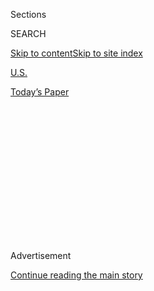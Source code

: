 <div id="app">

<div>

<div>

<div>

<div class="NYTAppHideMasthead css-1q2w90k e1suatyy0">

<div class="section css-ui9rw0 e1suatyy2">

<div class="css-eph4ug er09x8g0">

<div class="css-6n7j50">

</div>

<span class="css-1dv1kvn">Sections</span>

<div class="css-10488qs">

<span class="css-1dv1kvn">SEARCH</span>

</div>

[Skip to content](#site-content)[Skip to site
index](#site-index)

</div>

<div id="masthead-section-label" class="css-1wr3we4 eaxe0e00">

[U.S.](https://www.nytimes.com/section/us)

</div>

<div class="css-10698na e1huz5gh0">

</div>

</div>

<div id="masthead-bar-one" class="section hasLinks css-15hmgas e1csuq9d3">

<div class="css-uqyvli e1csuq9d0">

</div>

<div class="css-1uqjmks e1csuq9d1">

</div>

<div class="css-9e9ivx">

[](https://myaccount.nytimes.com/auth/login?response_type=cookie&client_id=vi)

</div>

<div class="css-1bvtpon e1csuq9d2">

[Today’s
Paper](https://www.nytimes.com/section/todayspaper)

</div>

</div>

</div>

</div>

<div data-aria-hidden="false">

<div id="site-content" data-role="main">

<div>

<div class="css-1aor85t" style="opacity:0.000000001;z-index:-1;visibility:hidden">

<div class="css-1hqnpie">

<div class="css-epjblv">

<span class="css-17xtcya">[U.S.](/section/us)</span><span class="css-x15j1o">|</span><span class="css-fwqvlz">Kansas
Congressman Is Charged With Voter
Fraud</span>

</div>

<div class="css-k008qs">

<div class="css-1iwv8en">

<span class="css-18z7m18"></span>

<div>

</div>

</div>

<span class="css-1n6z4y">https://nyti.ms/30a8I3P</span>

<div class="css-1705lsu">

<div class="css-4xjgmj">

<div class="css-4skfbu" data-role="toolbar" data-aria-label="Social Media Share buttons, Save button, and Comments Panel with current comment count" data-testid="share-tools">

  - 
  - 
  - 
  - 
    
    <div class="css-6n7j50">
    
    </div>

  - 

</div>

</div>

</div>

</div>

</div>

</div>

<div id="NYT_TOP_BANNER_REGION" class="css-13pd83m">

</div>

<div id="top-wrapper" class="css-1sy8kpn">

<div id="top-slug" class="css-l9onyx">

Advertisement

</div>

[Continue reading the main
story](#after-top)

<div class="ad top-wrapper" style="text-align:center;height:100%;display:block;min-height:250px">

<div id="top" class="place-ad" data-position="top" data-size-key="top">

</div>

</div>

<div id="after-top">

</div>

</div>

<div>

<div id="sponsor-wrapper" class="css-1hyfx7x">

<div id="sponsor-slug" class="css-19vbshk">

Supported by

</div>

[Continue reading the main
story](#after-sponsor)

<div id="sponsor" class="ad sponsor-wrapper" style="text-align:center;height:100%;display:block">

</div>

<div id="after-sponsor">

</div>

</div>

<div class="css-186x18t">

</div>

<div class="css-1vkm6nb ehdk2mb0">

# Kansas Congressman Is Charged With Voter Fraud

</div>

Three felony charges were filed against Steve Watkins, a Republican,
shortly before he appeared in a televised debate ahead of the state’s
primary
election.

<div class="css-79elbk" data-testid="photoviewer-wrapper">

<div class="css-z3e15g" data-testid="photoviewer-wrapper-hidden">

</div>

<div class="css-1a48zt4 ehw59r15" data-testid="photoviewer-children">

![<span class="css-16f3y1r e13ogyst0" data-aria-hidden="true">Representative
Steve Watkins speaking at the Capitol in December. On Tuesday, he said
the charges were “clearly
hyper-political.”</span><span class="css-cnj6d5 e1z0qqy90" itemprop="copyrightHolder"><span class="css-1ly73wi e1tej78p0">Credit...</span><span><span>House
Television, via Associated
Press</span></span></span>](https://static01.nyt.com/images/2020/07/14/us/14VOTERFRAUD-watkins/14VOTERFRAUD-watkins-articleLarge.jpg?quality=75&auto=webp&disable=upscale)

</div>

</div>

<div class="css-18e8msd">

<div class="css-vp77d3 epjyd6m0">

<div class="css-1baulvz">

By <span class="css-1baulvz last-byline" itemprop="name">Will
Wright</span>

</div>

</div>

  - July 14,
    2020

  - 
    
    <div class="css-4xjgmj">
    
    <div class="css-d8bdto" data-role="toolbar" data-aria-label="Social Media Share buttons, Save button, and Comments Panel with current comment count" data-testid="share-tools">
    
      - 
      - 
      - 
      - 
        
        <div class="css-6n7j50">
        
        </div>
    
      - 
    
    </div>
    
    </div>

</div>

</div>

<div class="section meteredContent css-1r7ky0e" name="articleBody" itemprop="articleBody">

<div class="css-1fanzo5 StoryBodyCompanionColumn">

<div class="css-53u6y8">

Representative Steve Watkins, Republican of Kansas, was charged with
three felonies related to voter fraud on Tuesday, shortly before a
televised debate in which he dismissed the accusations involving a
municipal election as a political move.

The district attorney of Shawnee County, Mike Kagay, charged Mr. Watkins
with three felonies: interference with law enforcement by providing
false information, voting without being qualified and unlawful advance
voting. Mr. Watkins was also charged with failing to notify the state
motor vehicle agency of a change of address, a misdemeanor.

Mr. Watkins changed his voter registration address to a UPS store last
year before voting in a City Council race that was decided by 13 votes,
[The Topeka
Capital-Journal](https://www.cjonline.com/news/20191203/us-rep-steve-watkins-tangled-in-voter-fraud-perjury-allegations-for-listing-ups-store-as-residence)[**](https://www.cjonline.com/news/20191203/us-rep-steve-watkins-tangled-in-voter-fraud-perjury-allegations-for-listing-ups-store-as-residence)[reported](https://www.cjonline.com/news/20191203/us-rep-steve-watkins-tangled-in-voter-fraud-perjury-allegations-for-listing-ups-store-as-residence).

During the primary debate on Tuesday night, Mr. Watkins, a first-term
representative, said that he had accidentally put his mailing address
instead of his physical address on his voter registration form and that
he had corrected the error as soon as he became aware of it.

</div>

</div>

<div class="css-1fanzo5 StoryBodyCompanionColumn">

<div class="css-53u6y8">

He said the charges were an attempt to undermine his credibility in the
upcoming election.

“This is clearly hyper-political,” Mr. Watkins said. “It comes out
moments before our first debate and three weeks before the election. I
haven’t done anything wrong.”

President Trump and other Republican officials have claimed, [without
evidence](https://www.nytimes.com/article/mail-in-vote-fraud-ballot.html),
that mail-in voting could create opportunities for fraudulent election
results in November. But election experts agree that [voter fraud is
extremely
rare](https://scholars.org/sites/scholars/files/ssn_key_findings_minnite_on_the_myth_of_voter_fraud.pdf)
in the United States.

Officials in 49 states — all but Kansas responded — reported no
indications of widespread fraud during the 2016 election, [according to
a review by The New York
Times](https://www.nytimes.com/2016/12/18/us/voter-fraud.html).

Mr. Watkins, a military veteran, was [narrowly elected to a reliably
Republican
district](https://www.nytimes.com/elections/results/kansas-house-district-2)
in 2016. His Republican opponents this year, Dennis Taylor and Jake
LaTurner, took different approaches when asked about the charges during
Tuesday’s debate.

Mr. Taylor, a former Shawnee County commissioner, said U.S.
representatives have more important things to worry about, particularly
the coronavirus.

</div>

</div>

<div class="css-1fanzo5 StoryBodyCompanionColumn">

<div class="css-53u6y8">

“We’re in a war, and that’s what we ought to be focused on,” Mr. Taylor
said. “The other activities, such as this, are a sideshow.”

But Mr. LaTurner, the state treasurer, said the charges could hurt the
Republican Party’s chances of beating the likely Democratic nominee,
Mayor Michelle De La Isla of Topeka.

“We need to put our best foot forward,” Mr. LaTurner said. “Clearly our
current congressman, with three felony charges and a misdemeanor charge,
is not the person to do that.”

Bryan Piligra, a spokesman for Mr. Watkins, said in a statement that the
charges were bogus and blamed them on Mr. LaTurner, calling them “a
desperate political attack by a desperate political campaign.”

“Just like President Trump,” Mr. Piligra said, “Steve is being
politically prosecuted by his opponents who can’t accept the results of
the last election.”

</div>

</div>

</div>

<div>

</div>

<div>

</div>

<div>

</div>

<div>

<div id="bottom-wrapper" class="css-1ede5it">

<div id="bottom-slug" class="css-l9onyx">

Advertisement

</div>

[Continue reading the main
story](#after-bottom)

<div id="bottom" class="ad bottom-wrapper" style="text-align:center;height:100%;display:block;min-height:90px">

</div>

<div id="after-bottom">

</div>

</div>

</div>

</div>

</div>

## Site Index

<div>

</div>

## Site Information Navigation

  - [© <span>2020</span> <span>The New York Times
    Company</span>](https://help.nytimes.com/hc/en-us/articles/115014792127-Copyright-notice)

<!-- end list -->

  - [NYTCo](https://www.nytco.com/)
  - [Contact
    Us](https://help.nytimes.com/hc/en-us/articles/115015385887-Contact-Us)
  - [Work with us](https://www.nytco.com/careers/)
  - [Advertise](https://nytmediakit.com/)
  - [T Brand Studio](http://www.tbrandstudio.com/)
  - [Your Ad
    Choices](https://www.nytimes.com/privacy/cookie-policy#how-do-i-manage-trackers)
  - [Privacy](https://www.nytimes.com/privacy)
  - [Terms of
    Service](https://help.nytimes.com/hc/en-us/articles/115014893428-Terms-of-service)
  - [Terms of
    Sale](https://help.nytimes.com/hc/en-us/articles/115014893968-Terms-of-sale)
  - [Site
    Map](https://spiderbites.nytimes.com)
  - [Help](https://help.nytimes.com/hc/en-us)
  - [Subscriptions](https://www.nytimes.com/subscription?campaignId=37WXW)

</div>

</div>

</div>

</div>
